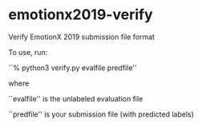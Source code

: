# emotionx2019-verify
Verify EmotionX 2019 submission file format

To use, run:

``% python3 verify.py evalfile predfile''

where

``evalfile'' is the unlabeled evaluation file

``predfile'' is your submission file (with predicted labels)
